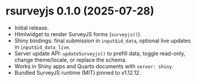 # rsurveyjs 0.1.0 (2025-07-28)

- Initial release.
- Htmlwidget to render SurveyJS forms (`surveyjs()`).
- Shiny bindings: final submission in `input$id_data`, optional live updates in `input$id_data_live`.
- Server update API: `updateSurveyjs()` to prefill data, toggle read-only, change theme/locale, or replace the schema.
- Works in Shiny apps and Quarto documents with `server: shiny`.
- Bundled SurveyJS runtime (MIT) pinned to v1.12.12.
